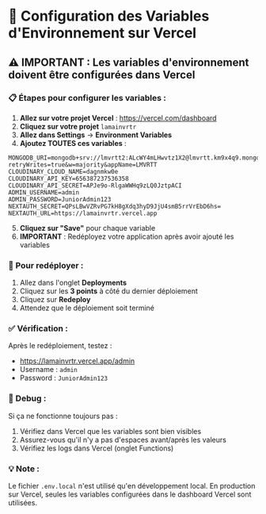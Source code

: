 # 🔧 Configuration des Variables d'Environnement sur Vercel

## ⚠️ IMPORTANT : Les variables d'environnement doivent être configurées dans Vercel

### 📋 Étapes pour configurer les variables :

1. **Allez sur votre projet Vercel** : https://vercel.com/dashboard
2. **Cliquez sur votre projet** `lamainvrtr`
3. **Allez dans Settings** → **Environment Variables**
4. **Ajoutez TOUTES ces variables** :

```
MONGODB_URI=mongodb+srv://lmvrtt2:ALcWY4mLHwvtz1X2@lmvrtt.km9x4q9.mongodb.net/?retryWrites=true&w=majority&appName=LMVRTT
CLOUDINARY_CLOUD_NAME=dagnmkw0e
CLOUDINARY_API_KEY=656387237536358
CLOUDINARY_API_SECRET=APJe9o-RlgaWWHq9zLQ0JztpACI
ADMIN_USERNAME=admin
ADMIN_PASSWORD=JuniorAdmin123
NEXTAUTH_SECRET=QPsLBwVZRvPG7kH8gXdq3hyD9JjU4smB5rrVrEbD6hs=
NEXTAUTH_URL=https://lamainvrtr.vercel.app
```

5. **Cliquez sur "Save"** pour chaque variable
6. **IMPORTANT** : Redéployez votre application après avoir ajouté les variables

### 🔄 Pour redéployer :

1. Allez dans l'onglet **Deployments**
2. Cliquez sur les **3 points** à côté du dernier déploiement
3. Cliquez sur **Redeploy**
4. Attendez que le déploiement soit terminé

### ✅ Vérification :

Après le redéploiement, testez :
- https://lamainvrtr.vercel.app/admin
- Username : `admin`
- Password : `JuniorAdmin123`

### 🐛 Debug :

Si ça ne fonctionne toujours pas :
1. Vérifiez dans Vercel que les variables sont bien visibles
2. Assurez-vous qu'il n'y a pas d'espaces avant/après les valeurs
3. Vérifiez les logs dans Vercel (onglet Functions)

### 💡 Note :

Le fichier `.env.local` n'est utilisé qu'en développement local. En production sur Vercel, seules les variables configurées dans le dashboard Vercel sont utilisées.